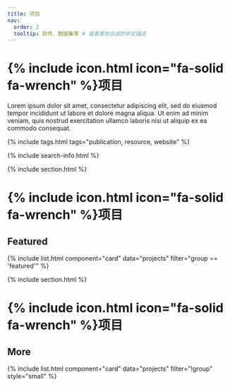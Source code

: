 ```yaml
---
title: 项目
nav:
  order: 2
  tooltip: 软件、数据集等 # 或者其他合适的中文描述
---
```


# {% include icon.html icon="fa-solid fa-wrench" %}项目

Lorem ipsum dolor sit amet, consectetur adipiscing elit, sed do eiusmod tempor incididunt ut labore et dolore magna aliqua.
Ut enim ad minim veniam, quis nostrud exercitation ullamco laboris nisi ut aliquip ex ea commodo consequat.

{% include tags.html tags="publication, resource, website" %}

{% include search-info.html %}

{% include section.html %}

# {% include icon.html icon="fa-solid fa-wrench" %}项目
## Featured

{% include list.html component="card" data="projects" filter="group == 'featured'" %}

{% include section.html %}

# {% include icon.html icon="fa-solid fa-wrench" %}项目
## More

{% include list.html component="card" data="projects" filter="!group" style="small" %}

